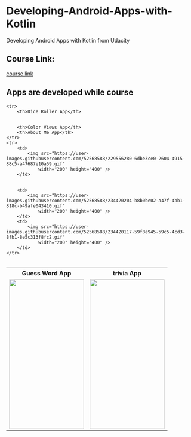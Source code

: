 # Developing-Android-Apps-with-Kotlin
Developing Android Apps with Kotlin from Udacity

## Course Link:
[course link](https://www.udacity.com/course/developing-android-apps-with-kotlin--ud9012)

## Apps are developed while course
<table>

    <tr>
        <th>Dice Roller App</th>
   
    
        <th>Color Views App</th>
        <th>About Me App</th>
    </tr>
    <tr>
        <td>
            <img src="https://user-images.githubusercontent.com/52568588/229556280-6dbe3ce0-2604-4915-88c5-a47687e10a59.gif"
                width="200" height="400" />
        </td>
       
       
        <td>
            <img src="https://user-images.githubusercontent.com/52568588/234420204-b8b0be02-a47f-4bb1-818c-b49afe043410.gif"
                width="200" height="400" />
        </td>
        <td>
            <img src="https://user-images.githubusercontent.com/52568588/234420117-59f8e945-59c5-4cd3-8fb1-8e5c313f8fc2.gif"
                width="200" height="400" />
        </td>
    </tr>

</table>

<table>
    <tr>
        <th>Guess Word App</th>
        <th>trivia App</th>
    </tr>
    <tr>
        <td>
            <img src="https://user-images.githubusercontent.com/52568588/234418358-b217c229-9b0a-42e4-9160-db1b0586b901.gif"
                width="200" height="400" />
        </td>
        <td>
            <img src="https://user-images.githubusercontent.com/52568588/234420232-cdb3d7bc-78a3-433b-b945-5fb4cf44ef55.gif"
                width="200" height="400" />
        </td>
    </tr>
</table>
